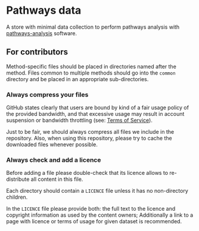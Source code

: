 # Pathways data

A store with minimal data collection to perform pathways analysis with [pathways-analysis](https://github.com/kn-bibs/pathways-analysis) software.


## For contributors

Method-specific files should be placed in directories named after the method. Files common to multiple methods should go into the `common` directory and be placed in an appropriate sub-directories.

### Always compress your files

GitHub states clearly that users are bound by kind of a fair usage policy of the provided bandwidth, 
and that excessive usage may result in account suspension or bandwidth throttling (see: [Terms of Service](https://help.github.com/articles/github-terms-of-service/#7-excessive-bandwidth-use)).

Just to be fair, we should always compress all files we include in the repository.
Also, when using this repository, please try to cache the downloaded files whenever possible.

### Always check and add a licence

Before adding a file please double-check that its licence allows to re-distribute all content in this file.

Each directory should contain a `LICENCE` file unless it has no non-directory children.

In the `LICENCE` file please provide both: the full text to the licence and copyright information as used by the content owners;
Additionally a link to a page with licence or terms of usage for given dataset is recommended.
